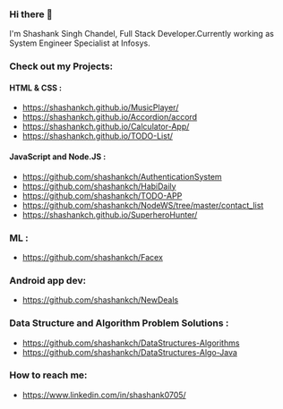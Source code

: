 ### Hi there 👋

I'm Shashank Singh Chandel, Full Stack Developer.Currently working as System Engineer Specialist at Infosys.

### Check out my Projects:

#### HTML & CSS :

- https://shashankch.github.io/MusicPlayer/
- https://shashankch.github.io/Accordion/accord
- https://shashankch.github.io/Calculator-App/
- https://shashankch.github.io/TODO-List/

#### JavaScript and Node.JS :
- https://github.com/shashankch/AuthenticationSystem
- https://github.com/shashankch/HabiDaily
- https://github.com/shashankch/TODO-APP
- https://github.com/shashankch/NodeWS/tree/master/contact_list
- https://shashankch.github.io/SuperheroHunter/

### ML :
- https://github.com/shashankch/Facex

### Android app dev:
- https://github.com/shashankch/NewDeals

### Data Structure and Algorithm Problem Solutions :
- https://github.com/shashankch/DataStructures-Algorithms
- https://github.com/shashankch/DataStructures-Algo-Java

### How to reach me:
- https://www.linkedin.com/in/shashank0705/




<!--
**shashankch/shashankch** is a ✨ _special_ ✨ repository because its `README.md` (this file) appears on your GitHub profile.

Here are some ideas to get you started:

- 🔭 I’m currently working on ...
- 🌱 I’m currently learning ...
- 👯 I’m looking to collaborate on ...
- 🤔 I’m looking for help with ...
- 💬 Ask me about ...
- 📫 How to reach me: ...
- 😄 Pronouns: ...
- ⚡ Fun fact: ...
-->
